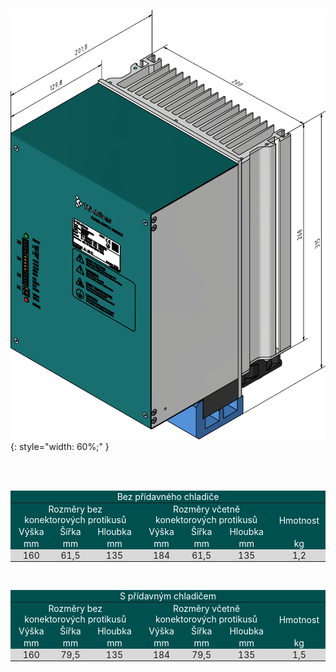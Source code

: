 <!--## Rozměry zařízení-->
![TGS-320-10/15 Dimmensions](../img/dim.png){: style="width: 60%;" }

<br>
<br>

<style type="text/css">
.tg  {border-collapse:collapse;border-spacing:0;}
.tg td{border-style:solid;border-width:0px;font-family:Arial, sans-serif;font-size:14px;overflow:hidden;
  padding:1px 10px;word-break:normal;}
.tg th{border-style:solid;border-width:0px;font-family:Arial, sans-serif;font-size:14px;font-weight:normal;
  overflow:hidden;padding:1px 10px;word-break:normal;}
.tg .tg-j8yi{background-color:#005050;border-color:#ffffff;color:#ffffff;font-family:inherit;text-align:center;vertical-align:middle
  }
.tg .tg-mwvu{background-color:#005050;border-color:#ffffff;color:#FFF;font-family:inherit;text-align:center;vertical-align:middle}
.tg .tg-i59b{background-color:#d9d9d9;border-color:#ffffff;font-family:inherit;text-align:center;vertical-align:middle}
.tg .tg-8jun{background-color:#D9D9D9;border-color:#ffffff;font-family:inherit;text-align:center;vertical-align:middle}
</style>
<table class="tg">
<thead>
  <tr>
    <th class="tg-j8yi" colspan="7">Bez přídavného chladiče</th>
  </tr>
</thead>
<tbody>
  <tr>
    <td class="tg-j8yi" colspan="3">Rozměry bez konektorových protikusů</td>
    <td class="tg-j8yi" colspan="3">Rozměry včetně konektorových protikusů</td>
    <td class="tg-j8yi" rowspan="2">Hmotnost</td>
  </tr>
  <tr>
    <td class="tg-j8yi">Výška</td>
    <td class="tg-j8yi">Šířka</td>
    <td class="tg-j8yi">Hloubka</td>
    <td class="tg-mwvu">Výška</td>
    <td class="tg-mwvu">Šířka</td>
    <td class="tg-mwvu">Hloubka</td>
  </tr>
  <tr>
    <td class="tg-j8yi">mm</td>
    <td class="tg-j8yi">mm</td>
    <td class="tg-j8yi">mm</td>
    <td class="tg-mwvu">mm</td>
    <td class="tg-mwvu">mm</td>
    <td class="tg-mwvu">mm</td>
    <td class="tg-mwvu">kg</td>
  </tr>
  <tr>
    <td class="tg-i59b">160</td>
    <td class="tg-i59b">61,5</td>
    <td class="tg-i59b">135</td>
    <td class="tg-8jun">184</td>
    <td class="tg-8jun">61,5</td>
    <td class="tg-8jun">135</td>
    <td class="tg-8jun">1,2</td>
  </tr>
</tbody>
</table>

<br>

<style type="text/css">
.tg  {border-collapse:collapse;border-spacing:0;}
.tg td{border-style:solid;border-width:0px;font-family:Arial, sans-serif;font-size:14px;overflow:hidden;
  padding:1px 10px;word-break:normal;}
.tg th{border-style:solid;border-width:0px;font-family:Arial, sans-serif;font-size:14px;font-weight:normal;
  overflow:hidden;padding:1px 10px;word-break:normal;}
.tg .tg-j8yi{background-color:#005050;border-color:#ffffff;color:#ffffff;font-family:inherit;text-align:center;vertical-align:middle
  }
.tg .tg-mwvu{background-color:#005050;border-color:#ffffff;color:#FFF;font-family:inherit;text-align:center;vertical-align:middle}
.tg .tg-i59b{background-color:#d9d9d9;border-color:#ffffff;font-family:inherit;text-align:center;vertical-align:middle}
.tg .tg-8jun{background-color:#D9D9D9;border-color:#ffffff;font-family:inherit;text-align:center;vertical-align:middle}
</style>
<table class="tg">
<thead>
  <tr>
    <th class="tg-j8yi" colspan="7">S přídavným chladičem</th>
  </tr>
</thead>
<tbody>
  <tr>
    <td class="tg-j8yi" colspan="3">Rozměry bez konektorových protikusů</td>
    <td class="tg-j8yi" colspan="3">Rozměry včetně konektorových protikusů</td>
    <td class="tg-j8yi" rowspan="2">Hmotnost</td>
  </tr>
  <tr>
    <td class="tg-j8yi">Výška</td>
    <td class="tg-j8yi">Šířka</td>
    <td class="tg-j8yi">Hloubka</td>
    <td class="tg-mwvu">Výška</td>
    <td class="tg-mwvu">Šířka</td>
    <td class="tg-mwvu">Hloubka</td>
  </tr>
  <tr>
    <td class="tg-j8yi">mm</td>
    <td class="tg-j8yi">mm</td>
    <td class="tg-j8yi">mm</td>
    <td class="tg-mwvu">mm</td>
    <td class="tg-mwvu">mm</td>
    <td class="tg-mwvu">mm</td>
    <td class="tg-mwvu">kg</td>
  </tr>
  <tr>
    <td class="tg-i59b">160</td>
    <td class="tg-i59b">79,5</td>
    <td class="tg-i59b">135</td>
    <td class="tg-8jun">184</td>
    <td class="tg-8jun">79,5</td>
    <td class="tg-8jun">135</td>
    <td class="tg-8jun">1,5</td>
  </tr>
</tbody>
</table>